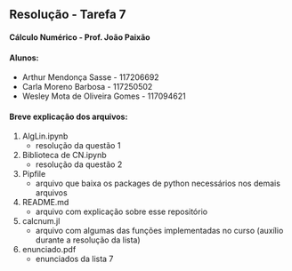 ## Resolução - Tarefa 7
#### Cálculo Numérico - Prof. João Paixão
#### Alunos: 
- Arthur Mendonça Sasse - 117206692
- Carla Moreno Barbosa - 117250502
- Wesley Mota de Oliveira Gomes - 117094621

#### Breve explicação dos arquivos: 
1. AlgLin.ipynb
   - resolução da questão 1
2. Biblioteca de CN.ipynb
   - resolução da questão 2
3. Pipfile
   - arquivo que baixa os packages de python necessários nos demais arquivos
4. README.md
   - arquivo com explicação sobre esse repositório
5. calcnum.jl
   - arquivo com algumas das funções implementadas no curso (auxílio durante a resolução da lista)
6. enunciado.pdf
   - enunciados da lista 7
